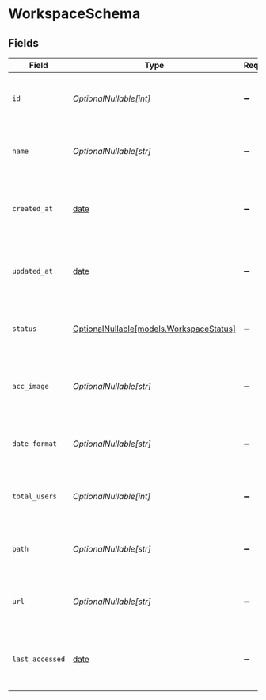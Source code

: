 # WorkspaceSchema


## Fields

| Field                                                                    | Type                                                                     | Required                                                                 | Description                                                              | Example                                                                  |
| ------------------------------------------------------------------------ | ------------------------------------------------------------------------ | ------------------------------------------------------------------------ | ------------------------------------------------------------------------ | ------------------------------------------------------------------------ |
| `id`                                                                     | *OptionalNullable[int]*                                                  | :heavy_minus_sign:                                                       | N/A                                                                      | {<br/>"value": {<br/>"id": 4<br/>}<br/>}                                 |
| `name`                                                                   | *OptionalNullable[str]*                                                  | :heavy_minus_sign:                                                       | Name of the workspace                                                    | {<br/>"value": {<br/>"name": "Workspace 1"<br/>}<br/>}                   |
| `created_at`                                                             | [date](https://docs.python.org/3/library/datetime.html#date-objects)     | :heavy_minus_sign:                                                       | Time when workspace was created                                          | {<br/>"value": {<br/>"created_at": "2021-08-10T10:00:00"<br/>}<br/>}     |
| `updated_at`                                                             | [date](https://docs.python.org/3/library/datetime.html#date-objects)     | :heavy_minus_sign:                                                       | Time when workspace was last updated                                     | {<br/>"value": {<br/>"updated_at": "2021-08-10T10:00:00"<br/>}<br/>}     |
| `status`                                                                 | [OptionalNullable[models.WorkspaceStatus]](../models/workspacestatus.md) | :heavy_minus_sign:                                                       | Status of the workspace                                                  | {<br/>"value": {<br/>"status": "active"<br/>}<br/>}                      |
| `acc_image`                                                              | *OptionalNullable[str]*                                                  | :heavy_minus_sign:                                                       | Workspace image URL                                                      | {<br/>"value": {<br/>"image": "https://mammoth.io/image.png"<br/>}<br/>} |
| `date_format`                                                            | *OptionalNullable[str]*                                                  | :heavy_minus_sign:                                                       | Workspace date region                                                    | {<br/>"value": {<br/>"date_region": "US"<br/>}<br/>}                     |
| `total_users`                                                            | *OptionalNullable[int]*                                                  | :heavy_minus_sign:                                                       | Total number of users in the workspace                                   | {<br/>"value": {<br/>"total_users": 10<br/>}<br/>}                       |
| `path`                                                                   | *OptionalNullable[str]*                                                  | :heavy_minus_sign:                                                       | Workspace path                                                           | {<br/>"value": {<br/>"path": "/workspace/1"<br/>}<br/>}                  |
| `url`                                                                    | *OptionalNullable[str]*                                                  | :heavy_minus_sign:                                                       | Workspace url                                                            | {<br/>"value": {<br/>"url": "/workspace/1"<br/>}<br/>}                   |
| `last_accessed`                                                          | [date](https://docs.python.org/3/library/datetime.html#date-objects)     | :heavy_minus_sign:                                                       | Time when workspace was last accessed                                    | {<br/>"value": {<br/>"last_accessed": "2021-08-10T10:00:00"<br/>}<br/>}  |